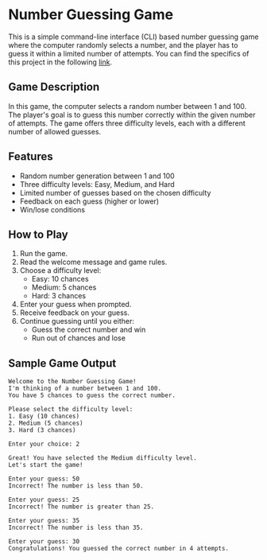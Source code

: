 # Number Guessing Game

This is a simple command-line interface (CLI) based number guessing game where the computer randomly selects a number, and the player has to guess it within a limited number of attempts. 
You can find the specifics of this project in the following [link](https://roadmap.sh/projects/number-guessing-game).

## Game Description

In this game, the computer selects a random number between 1 and 100. The player's goal is to guess this number correctly within the given number of attempts. The game offers three difficulty levels, each with a different number of allowed guesses.

## Features

- Random number generation between 1 and 100
- Three difficulty levels: Easy, Medium, and Hard
- Limited number of guesses based on the chosen difficulty
- Feedback on each guess (higher or lower)
- Win/lose conditions

## How to Play

1. Run the game.
2. Read the welcome message and game rules.
3. Choose a difficulty level:
   - Easy: 10 chances
   - Medium: 5 chances
   - Hard: 3 chances
4. Enter your guess when prompted.
5. Receive feedback on your guess.
6. Continue guessing until you either:
   - Guess the correct number and win
   - Run out of chances and lose

## Sample Game Output

```
Welcome to the Number Guessing Game!
I'm thinking of a number between 1 and 100.
You have 5 chances to guess the correct number.

Please select the difficulty level:
1. Easy (10 chances)
2. Medium (5 chances)
3. Hard (3 chances)

Enter your choice: 2

Great! You have selected the Medium difficulty level.
Let's start the game!

Enter your guess: 50
Incorrect! The number is less than 50.

Enter your guess: 25
Incorrect! The number is greater than 25.

Enter your guess: 35
Incorrect! The number is less than 35.

Enter your guess: 30
Congratulations! You guessed the correct number in 4 attempts.
